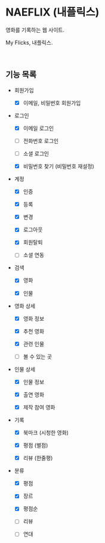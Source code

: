 # NAEFLIX (내플릭스)

영화를 기록하는 웹 사이트.

My Flicks, 내플릭스.

<br/>

## 기능 목록

- 회원가입

  - [x] 이메일, 비밀번호 회원가입

- 로그인

  - [x] 이메일 로그인

  - [ ] 전화번호 로그인

  - [ ] 소셜 로그인

  - [x] 비밀번호 찾기 (비밀번호 재설정)

- 계정

  - [x] 인증

  - [x] 등록

  - [x] 변경

  - [x] 로그아웃

  - [x] 회원탈퇴

  - [ ] 소셜 연동

- 검색

  - [x] 영화

  - [x] 인물

- 영화 상세

  - [x] 영화 정보

  - [x] 추천 영화

  - [x] 관련 인물

  - [ ] 볼 수 있는 곳

- 인물 상세

  - [x] 인물 정보

  - [x] 출연 영화

  - [x] 제작 참여 영화

- 기록

  - [x] 북마크 (시청한 영화)

  - [x] 평점 (별점)

  - [x] 리뷰 (한줄평)

- 분류

  - [x] 평점

  - [x] 장르

  - [x] 평점순

  - [ ] 리뷰

  - [ ] 연대
